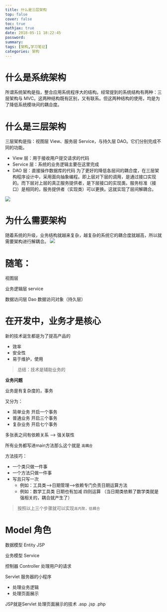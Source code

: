 ```yaml
---
title: 什么是三层架构
top: false
cover: false
toc: true
mathjax: true
date: 2018-05-11 18:22:45
password:
summary:
tags: [架构,学习笔记]
categories: 架构
---
```



# 什么是系统架构
所谓系统架构是指，整合应用系统程序大的结构。经常提到的系统结构有两种：三层架构与 MVC。这两种结构既有区别，又有联系。但这两种结构的使用，均是为了降低系统模块间的耦合度。

# 什么是三层架构
三层架构是指：视图层 View、服务层 Service，与持久层 DAO。它们分别完成不同的功能。

- View 层：用于接收用户提交请求的代码
- Service 层：系统的业务逻辑主要在这里完成
- DAO 层：直接操作数据库的代码
为了更好的降低各层间的耦合度，在三层架构程序设计中，采用面向抽象编程。即上层对下层的调用，是通过接口实现的。而下层对上层的真正服务提供者，是下层接口的实现类。服务标准（接口）是相同的，服务提供者（实现类）可以更换。这就实现了层间解耦合。

![](https://funtl.com/assets/Lusifer2018060421090001.png)

# 为什么需要架构
随着系统的升级，业务结构就越来复杂，越复杂的系统它的耦合度就越高，所以就需要架构进行解耦合。
![](https://funtl.com/assets/Lusifer2018060421090001.png)

# 随笔：

视图层

业务逻辑层 service

数据访问层 Dao 数据访问对象（持久层）

# 在开发中，业务才是核心

新的技术诞生都是为了提高产品的

- 效率
- 安全性
- 易于维护，使用

>总结：技术是辅助业务的

**业务问题**

业务是有复杂度的，事务

又分为：

- 简单业务  开启一个事务
- 普通业务  开启三个事务
- 复杂业务  开启七个事务

多张表之间有依赖关系   --> 强关联性

所有业务都写进main方法那么这个就是      ``高耦合``

方法技巧：

- 一个类只做一件事
- 一个方法只做一件事
- 写且只写一次
    - 例如：工具类-->日期管理-->依赖专门负责日期运算方法
    - 例如：数学工具类
    日期也有加减  四则运算
（当日期类依赖了数学类就是强相关的，耦合就产生了）
>按照以上三个步骤就可以实现``高内聚，低耦合``


# Model              角色

数据模型  Entity     JSP

业务模型  Service   

控制器 Controller  处理用户的请求

Servlet 服务器的小程序
- 处理业务逻辑
- 处理页面展示
 
JSP就是Servlet 处理页面展示的技术  .asp  .jsp  .php